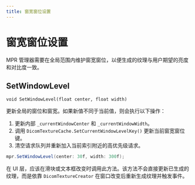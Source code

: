 ```yaml
---
title: 窗宽窗位设置
---
```


# 窗宽窗位设置

MPR 管理器需要在全局范围内维护窗宽窗位，以便生成的纹理与用户期望的亮度和对比度一致。

## SetWindowLevel

`void SetWindowLevel(float center, float width)`

更新全局的窗位和窗宽。如果新值不同于当前值，则会执行以下操作：

1. 更新内部 `_currentWindowCenter` 和 `_currentWindowWidth`。
2. 调用 `DicomTextureCache.SetCurrentWindowLevelKey()` 更新当前窗宽窗位键。
3. 清空请求队列并重新加入当前索引附近的高优先级请求。

```csharp
mpr.SetWindowLevel(center: 30f, width: 300f);
```

在 UI 层，应该在滑块或文本框改变时调用此方法。该方法不会直接更新已生成的纹理，而是依靠 `DicomTextureCreator` 在窗口改变后重新生成纹理并触发事件。